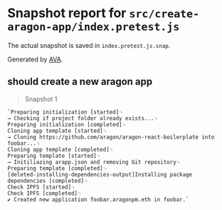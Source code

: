 # Snapshot report for `src/create-aragon-app/index.pretest.js`

The actual snapshot is saved in `index.pretest.js.snap`.

Generated by [AVA](https://ava.li).

## should create a new aragon app

> Snapshot 1

    `Preparing initialization [started]␊
    → Checking if project folder already exists...␊
    Preparing initialization [completed]␊
    Cloning app template [started]␊
    → Cloning https://github.com/aragon/aragon-react-boilerplate into foobar...␊
    Cloning app template [completed]␊
    Preparing template [started]␊
    → Initiliazing arapp.json and removing Git repository␊
    Preparing template [completed]␊
    [deleted-installing-dependencies-output]Installing package dependencies [completed]␊
    Check IPFS [started]␊
    Check IPFS [completed]␊
    ✔ Created new application foobar.aragonpm.eth in foobar.`
